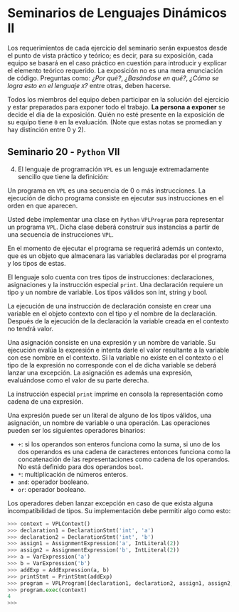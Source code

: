 # Seminarios de Lenguajes Dinámicos II

Los requerimientos de cada ejercicio del seminario serán expuestos 
desde el punto de vista práctico y teórico; es decir, para su 
exposición, cada equipo se basará en el caso práctico en cuestión para 
introducir y explicar el elemento teórico requerido. La exposición no 
es una mera enunciación de código. Preguntas como: _¿Por qué?_, 
_¿Basándose en qué?_, _¿Cómo se logra esto en el lenguaje `X`?_ entre 
otras, deben hacerse.

Todos los miembros del equipo deben participar en la solución del 
ejercicio y estar preparados para exponer todo el trabajo. **La persona 
a exponer** se decide el día de la exposición. Quién no esté presente 
en la exposición de su equipo tiene `0` en la evaluación. (Note que 
estas notas se promedian y hay distinción entre 0 y 2).

## Seminario 20 - `Python` VII

4. El lenguaje de programación `VPL` es un lenguaje extremadamente 
sencillo que tiene la definición:

Un programa en `VPL` es una secuencia de 0 o más instrucciones. La 
ejecución de dicho programa consiste en ejecutar sus instrucciones en 
el orden en que aparecen. 

Usted debe implementar una clase en `Python` 
`VPLProgram` para representar un programa `VPL`. Dicha clase deberá 
construir sus instancias a partir de una secuencia de instrucciones 
`VPL`. 

En el momento de ejecutar el programa se requerirá además  un 
contexto, que es un objeto que almacenara las variables declaradas por 
el programa y los tipos de estas.

El lenguaje solo cuenta con tres tipos de instrucciones: 
declaraciones, asignaciones y la instrucción especial `print`. 
Una declaración requiere un tipo y un nombre de variable. Los tipos 
válidos son int, string y bool. 

La ejecución de una instrucción de 
declaración consiste en crear una variable en el objeto contexto con el 
tipo y el nombre de la declaración. Después de la ejecución de la 
declaración la variable creada en el contexto no tendrá valor. 

Una asignación consiste en una expresión y un nombre de variable. Su 
ejecución evalúa la expresión e intenta darle el valor resultante a la 
variable con ese nombre en el contexto. Si la variable no existe en el 
contexto o el tipo de la expresión no corresponde con el de dicha 
variable se deberá lanzar una excepción. La asignación es además una 
expresión, evaluándose como el valor de su parte derecha.

La instrucción especial `print` imprime en consola la representación 
como cadena de una expresión.

Una expresión puede ser un literal de alguno de los tipos válidos, una 
asignación, un nombre de variable o una operación. Las operaciones 
pueden ser los siguientes operadores binarios:

* `+`: si los operandos son enteros funciona como la suma, 
    si uno de los dos operandos es una cadena de caracteres 
    entonces funciona como la concatenación de las 
    representaciones como cadena de los operandos. No 
    está definido para dos operandos `bool`.
* `*`: multiplicación de números enteros.
* `and`: operador booleano.
* `or`: operador booleano.

Los operadores deben lanzar excepción en caso de que exista alguna 
incompatibilidad de tipos. 
Su implementación debe permitir algo como esto:

```python
>>> context = VPLContext()
>>> declaration1 = DeclarationStmt('int', 'a')
>>> declaration2 = DeclarationStmt('int', 'b')
>>> assign1 = AssignmentExpression('a', IntLiteral(2))
>>> assign2 = AssignmentExpression('b', IntLiteral(2))
>>> a = VarExpression('a')
>>> b = VarExpression('b')
>>> addExp = AddExpression(a, b) 
>>> printStmt = PrintStmt(addExp) 
>>> program = VPLProgram([declaration1, declaration2, assign1, assign2, printStmt]) 
>>> program.exec(context)
4
>>> 
```
